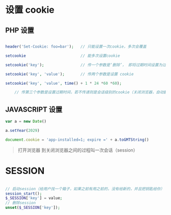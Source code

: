 # 设置 cookie

## PHP 设置

```php

header('Set-Cookie: foo=bar');   // 只能设置一次cookie，多次会覆盖

setcookie						 // 能多次设置cookie

setcookie('key');				 // 传一个参数是‘删除’， 即将过期时间设置为过去时间；

setcookie('key', 'value');		 // 传两个参数是设置 cookie

setcookie('key', 'value', time() + 1 * 24 *60 *60);

	// 传第三个参数是设置过期时间，若不传递则是会话级别的cookie（关闭浏览器，自动删除）

```

## JAVASCRIPT 设置

```js
var a = new Date()

a.setYear(2029)

document.cookie = 'app-installed=1; expire =' + a.toGMTString()
```

> 打开浏览器 到关闭浏览器之间的过程叫一次会话（session）

# SESSION

```php

// 启动session（给用户找一个箱子，如果之前有用之前的，没有给新的，并且把钥匙给你）
session_start();
$_SESSION['key'] = value;
// 删除session
unset($_SESSION['key']);

```
